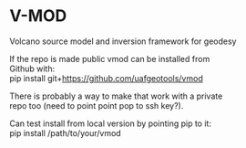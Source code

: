 # V-MOD
Volcano source model and inversion framework for geodesy

If the repo is made public vmod can be installed from  
Github with:  
pip install git+https://github.com/uafgeotools/vmod  
  
There is probably a way to make that work with a private  
repo too (need to point point pop to ssh key?).  
  
Can test install from local version by pointing pip to it:  
pip install /path/to/your/vmod
